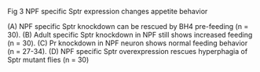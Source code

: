 Fig 3 NPF specific Sptr expression changes appetite behavior

(A) NPF specific Sptr knockdown can be rescued by BH4 pre-feeding (n = 30). (B) Adult specific Sptr knockdown in NPF still shows increased feeding (n = 30). (C) Pr knockdown in NPF neuron shows normal feeding behavior (n = 27-34). (D) NPF specific Sptr overexpression rescues hyperphagia of Sptr mutant flies (n = 30)